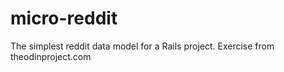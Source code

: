 # micro-reddit
The simplest reddit data model for a Rails project. Exercise from theodinproject.com
